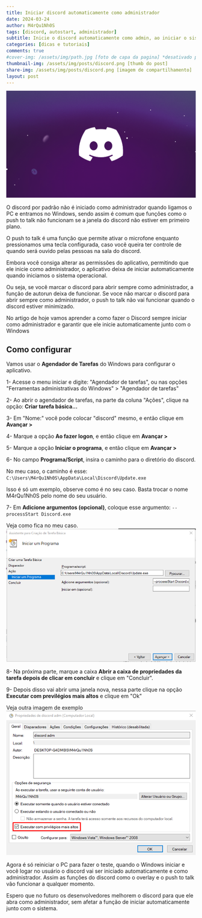 ```yaml
---
title: Iniciar discord automaticamente como administrador
date: 2024-03-24
author: M4rQu1Nh0S
tags: [discord, autostart, administrador]
subtitle: Inicie o discord automaticamente como admin, ao iniciar o sistema.
categories: [dicas e tutoriais]
comments: true
#cover-img: /assets/img/path.jpg [foto de capa da pagina] *desativado por hashtag #
thumbnail-img: /assets/img/posts/discord.png [thumb do post]
share-img: /assets/img/posts/discord.png [imagem de compartilhamento]
layout: post
---
```


<p align='center'><img alt='logomarca' src="/assets/img/posts/discord.png"/></p>

O discord por padrão não é iniciado como administrador quando ligamos o PC e entramos no Windows, sendo assim é comum que funções como o push to talk não funcionam se a janela do discord não estiver em primeiro plano.

O push to talk é uma função que permite ativar o microfone enquanto pressionamos uma tecla configurada, caso você queira ter controle de quando será ouvido pelas pessoas na sala do discord.

Embora você consiga alterar as permissões do aplicativo, permitindo que ele inicie como administrador, o aplicativo deixa de iniciar automaticamente quando iniciamos o sistema operacional.

Ou seja, se você marcar o discord para abrir sempre como administrador, a função de autorun deixa de funcionar. Se voce não marcar o discord para abrir sempre como administrador, o push to talk não vai funcionar quando o discord estiver minimizado.

No artigo de hoje vamos aprender a como fazer o Discord sempre iniciar como administrador e garantir que ele inicie automaticamente junto com o Windows

## Como configurar
Vamos usar o **Agendador de Tarefas** do Windows para configurar o aplicativo.

1- Acesse o menu iniciar e digite: "Agendador de tarefas", ou nas opções "Ferramentas administrativas do Windows" > "Agendador de tarefas"

2- Ao abrir o agendador de tarefas, na parte da coluna "Ações", clique na opção: **Criar tarefa básica...**

3- Em "Nome:" você pode colocar "discord" mesmo, e então clique em **Avançar >**

4- Marque a opção **Ao fazer logon**, e então clique em **Avançar >**

5- Marque a opção **Iniciar o programa**, e então clique em **Avançar >**

6- No campo **Programa/Script**, insira o caminho para o diretório do discord.

No meu caso, o caminho é esse:
`C:\Users\M4rQu1Nh0S\AppData\Local\Discord\Update.exe`

Isso é só um exemplo, observe como é no seu caso. Basta trocar o nome M4rQu1Nh0S pelo nome do seu usuário.

7- Em **Adicione argumentos (opcional)**, coloque esse argumento:
`--processStart Discord.exe`

Veja como fica no meu caso.
![Exemplo 1](/assets/img/posts/discord_autorun1.png)

8- Na próxima parte, marque a caixa **Abrir a caixa de propriedades da tarefa depois de clicar em concluir** e clique em "Concluir".

9- Depois disso vai abrir uma janela nova, nessa parte clique na opção **Executar com previlégios mais altos** e clique em "Ok"

Veja outra imagem de exemplo
![Exemplo 2](/assets/img/posts/discord_autorun2.png)

Agora é só reiniciar o PC para fazer o teste, quando o Windows iniciar e você logar no usuário o discord vai ser iniciado automaticamente e como administrador. Assim as funções do discord como o overlay e o push to talk vão funcionar a qualquer momento.

Espero que no futuro os desenvolvedores melhorem o discord para que ele abra como administrador, sem afetar a função de iniciar automaticamente junto com o sistema.